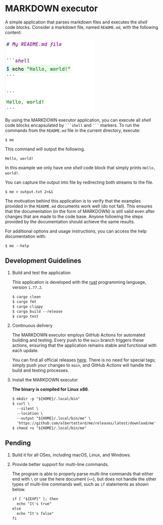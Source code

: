 # MARKDOWN executor

A simple application that parses markdown files and executes the _shell_ code
blocks. Consider a markdown file, named `README.md`, with the following content:

![README.md](./assets/images/README.md.png)

By using the MARKDOWN executor application, you can execute all _shell_ code
blocks encapsulated by ` ```shell ` and ` ``` ` markers. To run the commands
from the `README.md` file in the current directory, execute:

```shell
$ me
```

This command will output the following.

```
Hello, world!
```

In this example we only have one _shell_ code block that simply prints
`Hello, world!`.

You can capture the output into file by redirecting both streams to the file.

```shell
$ me > output.txt 2>&1
```

The motivation behind this application is to verify that the examples provided
in the `README.md` documents work well (do not fail). This ensures that the
documentation (in the form of MARKDOWN) is still valid even after changes that
are made to the code base. Anyone following the steps provided by the
documentation should achieve the same results.

For additional options and usage instructions, you can access the help
documentation with:

```shell
$ me --help
```

## Development Guidelines

1. Build and test the application

   This application is developed with the
   [rust](https://www.rust-lang.org/tools/install) programming language, version
   `1.77.2`.

   ```shell
   $ cargo clean
   $ cargo fmt
   $ cargo clippy
   $ cargo build --release
   $ cargo test
   ```

2. Continuous delivery

   The MARKDOWN executor employs GitHub Actions for automated building and
   testing. Every push to the `main` branch triggers these actions, ensuring
   that the application remains stable and functional with each update.

   You can find all official releases
   [here](https://github.com/albertattard/me/releases). There is no need for
   special tags; simply push your changes to `main`, and GitHub Actions will
   handle the build and testing processes.

3. Install the MARKDOWN executor

   **The binary is compiled for Linux x86**.

   ```shell
   $ mkdir -p "${HOME}/.local/bin"
   $ curl \
     --silent \
     --location \
     --output "${HOME}/.local/bin/me" \
     'https://github.com/albertattard/me/releases/latest/download/me'
   $ chmod +x "${HOME}/.local/bin/me"
   ```

## Pending

1. Build it for all OSes, including macOS, Linux, and Windows.

2. Provide better support for multi-line commands.

   The program is able to properly parse multi-line commands that either end
   with `\` or use the here document (`<<`), but does not handle the other types
   of multi-line commands well, such as `if` statements as shown below.

   ```shell
   if [ "${EXP}" ]; then
     echo "It's true"
   else
     echo "It's false"
   fi
   ```
